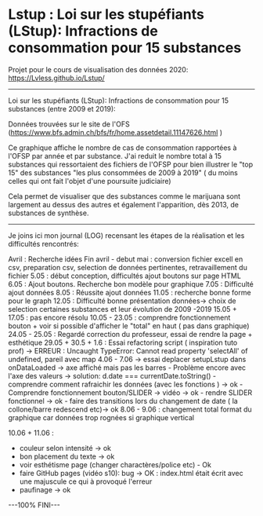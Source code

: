 # Lstup : Loi sur les stupéfiants (LStup): Infractions de consommation pour 15 substances

Projet pour le cours de visualisation des données 2020:  https://Lvless.github.io/Lstup/


---
Loi sur les stupéfiants (LStup): Infractions de consommation pour 15 substances (entre 2009 et 2019):

Données trouvées sur le site de l'OFS (https://www.bfs.admin.ch/bfs/fr/home.assetdetail.11147626.html )

Ce graphique affiche le nombre de cas de consommation rapportées à l'OFSP par année et par substance.
J'ai reduit le nombre total à 15 substances qui ressortaient des fichiers de l'OFSP pour bien illustrer le "top 15" des substances "les plus consommées de 2009 à 2019" ( du moins celles qui ont fait l'objet d'une poursuite judiciaire)

Cela permet de visualiser que des substances comme le marijuana sont largement au dessus des autres et également l'apparition, dès 2013, de substances de synthèse.

________________________________________________________________________________________________
Je joins ici mon journal (LOG) recensant les étapes de la réalisation et les difficultés rencontrés:

Avril : Recherche idées
Fin avril - debut mai : conversion fichier excell en csv, preparation csv, selection de données pertinentes, retravaillement du fichier
5.05 : début conception, difficultés ajout boutons sur page HTML 
6.05 : Ajout boutons. Recherche bon modèle pour graphique
7.05 : Difficulté ajout données
8.05 : Réussite ajout données
11.05 : recherche bonne forme pour le graph
12.05 : Difficulté bonne présentation données-> choix de selection certaines substances et leur évolution  de 2009 -2019
15.05 + 17.05 : pas encore résolu
10.05 - 23.05 : comprendre fonctionnement bouton + voir si possible d'afficher le "total" en haut ( pas dans graphique)
24.05 - 25.05 : Regardé correction du professeur, essai de rendre la page + esthétique 
29.05 + 30.5 + 1.6 : Essai refactoring script ( inspiration tuto prof) -> ERREUR : Uncaught TypeError: Cannot read property 'selectAll' of undefined, pareil avec map
4.06 - 7.06 -> essai deplacer setupLstup dans onDataLoaded -> axe affiché mais pas les barres
        - Problème encore avec l'axe des valeurs -> solution: d.date === currentDate.toString()
        - comprendre comment rafraichir les données (avec les fonctions ) -> ok
        - Comprendre fonctionnement bouton/SLIDER -> vidéo -> ok
        - rendre SLIDER fonctionnel -> ok
        - faire des transitions lors du changement de date ( la collone/barre redescend etc)-> ok
8.06 - 9.06 : changement total format du graphique car données trop rognées si graphique vertical

10.06 + 11.06 : 
- couleur selon intensité -> ok
- bon placement du texte -> ok
- voir esthétisme page (changer charactères/police etc) - Ok
- faire GitHub pages (vidéo s10): bug -> OK : index.html était écrit avec une majuscule ce qui à provoqué l'erreur
- paufinage -> ok

---100% FINI---
